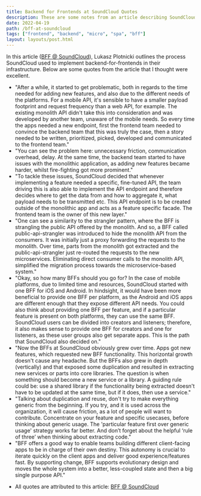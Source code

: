 ```yaml
---
title: Backend for Frontends at SoundCloud Quotes
description: These are some notes from an article describing SoundCloud's process for implementing backend-for-frontends.
date: 2022-04-19
path: /bff-at-soundcloud
tags: ["frontend", "backend", "micro", "spa", "bff"]
layout: layouts/post.html
---
```


In this article ([BFF @ SoundCloud](https://www.thoughtworks.com/insights/blog/bff-soundcloud)), Lukasz Plotnicki outlines the process SoundCloud used to implement backend-for-frontends in their infrastructure. Below are some quotes from the article that I thought were excellent.

- "After a while, it started to get problematic, both in regards to the time needed for adding new features, and also due to the different needs of the platforms. For a mobile API, it's sensible to have a smaller payload footprint and request frequency than a web API, for example. The existing monolith API didn't take this into consideration and was developed by another team, unaware of the mobile needs. So every time the apps needed a new endpoint, first the frontend team needed to convince the backend team that this was truly the case, then a story needed to be written, prioritized, picked, developed and communicated to the frontend team."
- "You can see the problem here: unnecessary friction, communication overhead, delay. At the same time, the backend team started to have issues with the monolithic application, as adding new features became harder, whilst fire-fighting got more prominent."
- "To tackle these issues, SoundCloud decided that whenever implementing a feature needed a specific, fine-tuned API, the team driving this is also able to implement the API endpoint and therefore decides where to get the data from and how to aggregate it, what payload needs to be transmitted etc. This API endpoint is to be created outside of the monolithic app and acts as a feature specific facade. The frontend team is the owner of this new layer."
- "One can see a similarity to the strangler pattern, where the BFF is strangling the public API offered by the monolith. And so, a BFF called public-api-strangler was introduced to hide the monolith API from the consumers. It was initially just a proxy forwarding the requests to the monolith. Over time, parts from the monolith got extracted and the public-api-strangler just re-routed the requests to the new microservices. Eliminating direct consumer calls to the monolith API, simplified the migration process towards the microservice-based system."
- "Okay, so how many BFFs should you go for? In the case of mobile platforms, due to limited time and resources, SoundCloud started with one BFF for iOS and Android. In hindsight, it would have been more beneficial to provide one BFF per platform, as the Android and iOS apps are different enough that they expose different API needs. You could also think about providing one BFF per feature, and if a particular feature is present on both platforms, they can use the same BFF. SoundCloud users can be divided into creators and listeners; therefore, it also makes sense to provide one BFF for creators and one for listeners, as these user groups also get separate apps. This is the path that SoundCloud also decided on."
- "Now the BFFs at SoundCloud obviously grew over time. Apps got new features, which requested new BFF functionality. This horizontal growth doesn't cause any headache. But the BFFs also grew in depth (vertically) and that exposed some duplication and resulted in extracting new services or parts into core libraries. The question is when something should become a new service or a library. A guiding rule could be: use a shared library if the functionality being extracted doesn't have to be updated at the same time, but if it does, then use a service."
- "Talking about duplication and reuse, don't try to make everything generic from the beginning. If you try, and it is used across the organization, it will cause friction, as a lot of people will want to contribute. Concentrate on your feature and specific usecases, before thinking about generic usage. The 'particular feature first over generic usage' strategy works far better. And don’t forget about the helpful ‘rule of three’ when thinking about extracting code."
- "BFF offers a good way to enable teams building different client-facing apps to be in charge of their own destiny. This autonomy is crucial to iterate quickly on the client apps and deliver good experience/features fast. By supporting change, BFF supports evolutionary design and moves the whole system into a better, less-coupled state and then a big single purpose API."

* All quotes are attributed to this article: [BFF @ SoundCloud](https://www.thoughtworks.com/insights/blog/bff-soundcloud)
